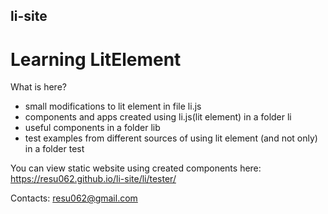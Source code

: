 ## li-site
# Learning LitElement

What is here?
  - small modifications to lit element in file li.js
  - components and apps created using li.js(lit element) in a folder li
  - useful components in a folder lib
  - test examples from different sources of using lit element (and not only) in a folder test


You can view static website using created components here:
https://resu062.github.io/li-site/li/tester/

Contacts:
resu062@gmail.com
